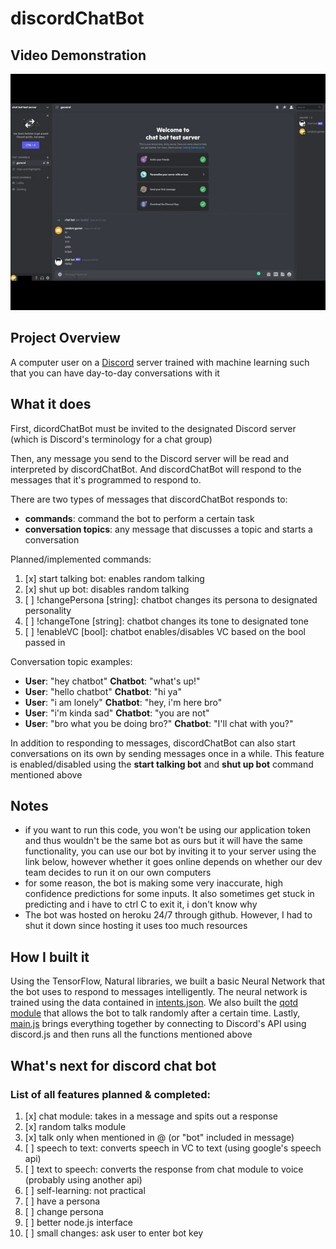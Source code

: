 # discordChatBot

## Video Demonstration
[![Alternate Text](docs/video_thumbnail.jpg)](https://www.youtube.com/watch?v=C_--VRt1l4Y "Link Title")
## Project Overview
A computer user on a [Discord](https://en.wikipedia.org/wiki/Discord_(software)) server trained with machine learning such that you can have day-to-day conversations with it

## What it does
First, dicordChatBot must be invited to the designated Discord server (which is Discord's terminology for a chat group)

Then, any message you send to the Discord server will be read and interpreted by discordChatBot. And discordChatBot will respond to the messages that it's programmed to respond to.

There are two types of messages that discordChatBot responds to:
* **commands**: command the bot to perform a certain task
* **conversation topics**: any message that discusses a topic and starts a conversation

Planned/implemented commands:

1. [x] start talking bot: enables random talking
2. [x] shut up bot: disables random talking
3. [ ] !changePersona [string]: chatbot changes its persona to designated personality
4. [ ] !changeTone [string]: chatbot changes its tone to designated tone
5. [ ] !enableVC [bool]: chatbot enables/disables VC based on the bool passed in

Conversation topic examples:
* **User**: "hey chatbot" **Chatbot**: "what's up!"
* **User**: "hello chatbot" **Chatbot**: "hi ya"
* **User**: "i am lonely" **Chatbot**: "hey, i'm here bro"
* **User**: "i'm kinda sad" **Chatbot**: "you are not"
* **User**: "bro what you be doing bro?" **Chatbot**: "I'll chat with you?"

In addition to responding to messages, discordChatBot can also start conversations on its own by sending messages once in a while. This feature is enabled/disabled using the **start talking bot** and **shut up bot** command mentioned above

## Notes
* if you want to run this code, you won't be using our application token and thus wouldn't be the same bot as ours
but it will have the same functionality, you can use our bot by inviting it to your server using the link below, however
whether it goes online depends on whether our dev team decides to run it on our own computers
* for some reason, the bot is making some very inaccurate, high confidence predictions for some inputs. It also sometimes get stuck in predicting and i have to ctrl C to exit it, i don't know why
* The bot was hosted on heroku 24/7 through github. However, I had to shut it down since hosting it uses too much resources

## How I built it
Using the TensorFlow, Natural libraries, we built a basic Neural Network that the bot uses to respond to messages intelligently. The neural network is trained using the data contained in [intents.json](intents.json). We also built the [qotd module](./qotd%20module/qotd.js) that allows the bot to talk randomly after a certain time. Lastly, [main.js](main.js) brings everything together by connecting to Discord's API using discord.js and then runs all the functions mentioned above

## What's next for discord chat bot
### List of all features planned & completed:
1. [x] chat module: takes in a message and spits out a response
2. [x] random talks module
3. [x] talk only when mentioned in @ (or "bot" included in message)
4. [ ] speech to text: converts speech in VC to text (using google's speech api)
5. [ ] text to speech: converts the response from chat module to voice (probably using another api)
6. [ ] self-learning: not practical
7. [ ] have a persona
8. [ ] change persona
9. [ ] better node.js interface
10. [ ] small changes: ask user to enter bot key

  